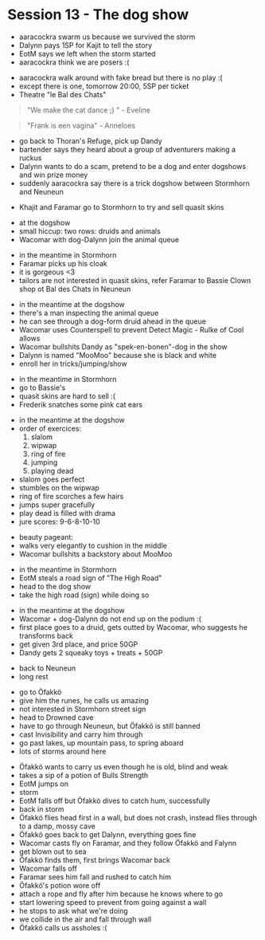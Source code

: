 # Session 13 - The dog show

- aaracockra swarm us because we survived the storm
- Dalynn pays 1SP for Kajit to tell the story
- EotM says we left when the storm started
- aaracockra think we are posers :(

+ aaracockra walk around with fake bread but there is no play :(
+ except there is one, tomorrow 20:00, 5SP per ticket
+ Theatre "le Bal des Chats"

> "We make the cat dance ;) " - Eveline

> "Frank is een vagina" - Anneloes

+ go back to Thoran's Refuge, pick up Dandy
+ bartender says they heard about a group of adventurers making a ruckus
+ Dalynn wants to do a scam, pretend to be a dog and enter dogshows and win prize money
+ suddenly aaracockra say there is a trick dogshow between Stormhorn and Neuneun

- Khajit and Faramar go to Stormhorn to try and sell quasit skins

+ at the dogshow
+ small hiccup: two rows: druids and animals
+ Wacomar with dog-Dalynn join the animal queue

- in the meantime in Stormhorn
- Faramar picks up his cloak
- it is gorgeous <3
- tailors are not interested in quasit skins, refer Faramar to Bassie Clown shop ot Bal des Chats in Neuneun

+ in the meantime at the dogshow
+ there's a man inspecting the animal queue
+ he can see through a dog-form druid ahead in the queue
+ Wacomar uses Counterspell to prevent Detect Magic - Rulke of Cool allows
+ Wacomar bullshits Dandy as "spek-en-bonen"-dog in the show
+ Dalynn is named "MooMoo" because she is black and white
+ enroll her in tricks/jumping/show

- in the meantime in Stormhorn
- go to Bassie's
- quasit skins are hard to sell :(
- Frederik snatches some pink cat ears

+ in the meantime at the dogshow
+ order of exercices:
    1. slalom
    2. wipwap
    3. ring of fire
    4. jumping
    5. playing dead
+ slalom goes perfect
+ stumbles on the wipwap
+ ring of fire scorches a few hairs
+ jumps super gracefully
+ play dead is filled with drama
+ jure scores: 9-6-8-10-10

- beauty pageant:
- walks very elegantly to cushion in the middle
- Wacomar bullshits a backstory about MooMoo

+ in the meantime in Stormhorn
+ EotM steals a road sign of "The High Road"
+ head to the dog show
+ take the high road (sign) while doing so

- in the meantime at the dogshow
- Wacomar + dog-Dalynn do not end up on the podium :(
- first place goes to a druid, gets outted by Wacomar, who suggests he transforms back
- get given 3rd place, and price 50GP
- Dandy gets 2 squeaky toys + treats + 50GP

+ back to Neuneun
+ long rest

- go to Öfakkö
- give him the runes, he calls us amazing
- not interested in Stormhorn street sign
- head to Drowned cave
- have to go through Neuneun, but Öfakkö is still banned
- cast Invisibility and carry him through
- go past lakes, up mountain pass, to spring aboard
- lots of storms around here

+ Öfakkö wants to carry us even though he is old, blind and weak
+ takes a sip of a potion of Bulls Strength
+ EotM jumps on
+ storm
+ EotM falls off but Öfakkö dives to catch hum, successfully
+ back in storm
+ Öfakkö flies head first in a wall, but does not crash, instead flies through to a damp, mossy cave
+ Öfakkö goes back to get Dalynn, everything goes fine
+ Wacomar casts fly on Faramar, and they follow Öfakkö and Falynn
+ get blown out to sea
+ Öfakkö finds them, first brings Wacomar back
+ Wacomar falls off
+ Faramar sees him fall and rushed to catch him
+ Öfakkö's potion wore off
+ attach a rope and fly after him because he knows where to go
+ start lowering speed to prevent from going against a wall
+ he stops to ask what we're doing
+ we collide in the air and fall through wall
+ Öfakkö calls us assholes :(
